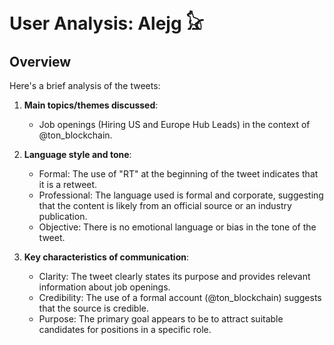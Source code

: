 # User Analysis: Alejg 𓃠

## Overview

Here's a brief analysis of the tweets:

1. **Main topics/themes discussed**: 
   - Job openings (Hiring US and Europe Hub Leads) in the context of @ton_blockchain.

2. **Language style and tone**:
   - Formal: The use of "RT" at the beginning of the tweet indicates that it is a retweet.
   - Professional: The language used is formal and corporate, suggesting that the content is likely from an official source or an industry publication.
   - Objective: There is no emotional language or bias in the tone of the tweet.

3. **Key characteristics of communication**:
   - Clarity: The tweet clearly states its purpose and provides relevant information about job openings.
   - Credibility: The use of a formal account (@ton_blockchain) suggests that the source is credible.
   - Purpose: The primary goal appears to be to attract suitable candidates for positions in a specific role.